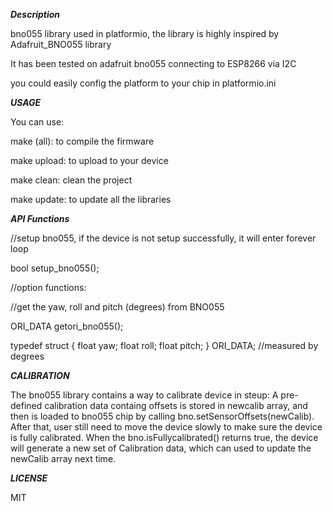 ***Description***

bno055 library used in platformio, the library is highly inspired by Adafruit_BNO055 library

It has been tested on adafruit bno055 connecting to ESP8266 via I2C

you could easily config the platform to your chip in platformio.ini

***USAGE***

You can use:

make (all): to compile the firmware

make upload: to upload to your device

make clean: clean the project

make update: to update all the libraries

***API Functions***

//setup bno055, if the device is not setup successfully, it will enter forever loop

bool setup_bno055();

//option functions:

//get the yaw, roll and pitch (degrees) from BNO055

ORI_DATA getori_bno055();

typedef struct {
   float yaw; 
   float roll; 
   float pitch; 
} ORI_DATA; //measured by degrees

***CALIBRATION***

The bno055 library contains a way to calibrate device in steup: 
A pre-defined calibration data containg offsets is stored in newcalib array, and then is loaded to bno055 chip by calling bno.setSensorOffsets(newCalib). After that, user still need to move the device slowly to make sure the device is fully calibrated. When the bno.isFullycalibrated() returns true, the device will generate a new set of Calibration data, which can used to update the newCalib array next time.

***LICENSE***

MIT
